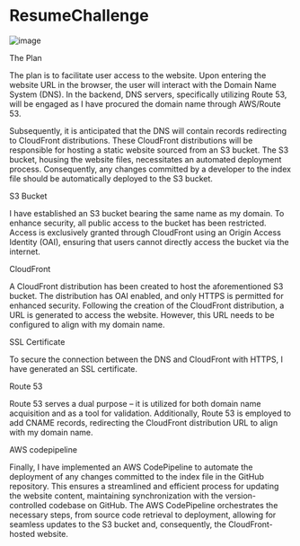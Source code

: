 # ResumeChallenge

![image](https://github.com/HamsaDahir/ResumeChallenge/assets/121874724/5302ea54-5585-48bb-93cf-5cbbda0e2407)



The Plan

The plan is to facilitate user access to the website. Upon entering the website URL in the browser, the user will interact with the Domain Name System (DNS). In the backend, DNS servers, specifically utilizing Route 53, will be engaged as I have procured the domain name through AWS/Route 53.

Subsequently, it is anticipated that the DNS will contain records redirecting to CloudFront distributions. These CloudFront distributions will be responsible for hosting a static website sourced from an S3 bucket. The S3 bucket, housing the website files, necessitates an automated deployment process. Consequently, any changes committed by a developer to the index file should be automatically deployed to the S3 bucket.

S3 Bucket

I have established an S3 bucket bearing the same name as my domain. To enhance security, all public access to the bucket has been restricted. Access is exclusively granted through CloudFront using an Origin Access Identity (OAI), ensuring that users cannot directly access the bucket via the internet.

CloudFront

A CloudFront distribution has been created to host the aforementioned S3 bucket. The distribution has OAI enabled, and only HTTPS is permitted for enhanced security. Following the creation of the CloudFront distribution, a URL is generated to access the website. However, this URL needs to be configured to align with my domain name.

SSL Certificate

To secure the connection between the DNS and CloudFront with HTTPS, I have generated an SSL certificate.

Route 53

Route 53 serves a dual purpose – it is utilized for both domain name acquisition and as a tool for validation. Additionally, Route 53 is employed to add CNAME records, redirecting the CloudFront distribution URL to align with my domain name.


AWS codepipeline

Finally, I have implemented an AWS CodePipeline to automate the deployment of any changes committed to the index file in the GitHub repository. This ensures a streamlined and efficient process for updating the website content, maintaining synchronization with the version-controlled codebase on GitHub. The AWS CodePipeline orchestrates the necessary steps, from source code retrieval to deployment, allowing for seamless updates to the S3 bucket and, consequently, the CloudFront-hosted website.
 
